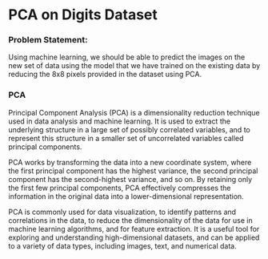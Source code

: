# PCA on Digits Dataset

### Problem Statement:
Using machine learning, we should be able to predict the images on the new set of data using the model that we have trained on the existing data by reducing the 8x8 pixels provided in the dataset using PCA.

### PCA
Principal Component Analysis (PCA) is a dimensionality reduction technique used in data analysis and machine learning. It is used to extract the underlying structure in a large set of possibly correlated variables, and to represent this structure in a smaller set of uncorrelated variables called principal components.

PCA works by transforming the data into a new coordinate system, where the first principal component has the highest variance, the second principal component has the second-highest variance, and so on. By retaining only the first few principal components, PCA effectively compresses the information in the original data into a lower-dimensional representation.

PCA is commonly used for data visualization, to identify patterns and correlations in the data, to reduce the dimensionality of the data for use in machine learning algorithms, and for feature extraction. It is a useful tool for exploring and understanding high-dimensional datasets, and can be applied to a variety of data types, including images, text, and numerical data.
